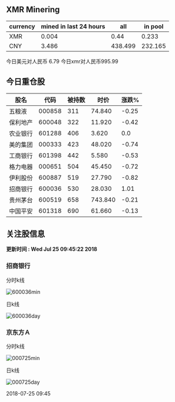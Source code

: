 ## XMR Minering

|currency|mined in last 24 hours|all|in pool|
|---|---|---|---|
|XMR|0.004|0.44|0.233|
|CNY|3.486|438.499|232.165|

今日美元对人民币 6.79	今日xmr对人民币995.99


## 今日重仓股 

|股名|代码|被持数|时价|涨跌%|
|---|---|---|---|---|
|五粮液|000858|311|74.840|-0.25|
|保利地产|600048|322|11.920|-0.42|
|农业银行|601288|406|3.620|0.0|
|美的集团|000333|423|48.020|-0.74|
|工商银行|601398|442|5.580|-0.53|
|格力电器|000651|504|45.450|-0.72|
|伊利股份|600887|519|27.790|-0.82|
|招商银行|600036|530|28.030|1.01|
|贵州茅台|600519|658|743.840|-0.21|
|中国平安|601318|690|61.660|-0.13|

## 关注股信息
**更新时间 : Wed Jul 25 09:45:22 2018**
### 招商银行 
分时k线

![600036min](http://image.sinajs.cn/newchart/min/n/sh600036.gif)

日k线

![600036day](http://image.sinajs.cn/newchart/daily/n/sh600036.gif)

### 京东方Ａ 
分时k线

![000725min](http://image.sinajs.cn/newchart/min/n/sz000725.gif)

日k线

![000725day](http://image.sinajs.cn/newchart/daily/n/sz000725.gif)

2018-07-25 09:45